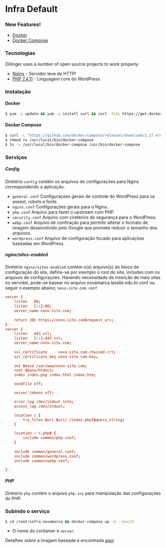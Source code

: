 # Infra Default

### New Features!

  - [Docker](https://www.docker.com/)
  - [Docker Compose](https://docs.docker.com/compose/)

### Tecnologias

Dillinger uses a number of open source projects to work properly:

* [Nginx](https://www.nginx.com/) - Servidor leve de HTTP!
* [PHP 7.4.11](https://www.php.net/) - Linguagem core do WordPress

### Instalação

#### Docker

```sh
$ yum -y update && yum -y install curl && curl -fsSL https://get.docker.com | bash
```

#### Docker Compose

```sh
$ curl -L "https://github.com/docker/compose/releases/download/1.27.4/docker-compose-$(uname -s)-$(uname -m)" -o /usr/local/bin/docker-compose
$ chmod +x /usr/local/bin/docker-compose
$ ln -s /usr/local/bin/docker-compose /usr/bin/docker-compose
```

### Serviços

##### Config

Diretório `config` contém os arquivos de configurações para Nginx correspondendo a aplicação.
* `general.conf` Configurações gerais de controle do WordPress para os assest, robots e fonts.
* `nginx.conf` Configurações gerais para o Nginx.
* `php.conf` Arquivo para fazer o upstream com PHP.
* `security.conf` Arquivo com ciretérios de segurança para o WordPress.
* `webp.conf` Arquivo de confiração para permitir alterar o formato de imagem desenvolvido pelo Google que promete reduzir o tamanho dos arquivos.
* `wordpress.conf` Arquivo de configuração focado para aplicações baseadas em WordPress.

##### nginx/sites-enabled

Diretório `nginx/sites-enabled` contém o(s) arquivo(s) do bloco de configuração do site, define-se por exemplo o root do site, includes com os arquivos de configurações. Havendo necessidade de inserção de mais sites no servidor, pode-se basear no arquivo novamarca.lasalle.edu.br.conf ou seguir o exemplo abaixo;
`novo-site.com.conf`
```conf
server {
    listen   80;
    listen   [::]:80;
    server_name novo-site.com;
    
    return 301 https://novo-site.com$request_uri;
}
server {
    listen   443 ssl;
    listen   [::]:443 ssl;
    server_name novo-site.com;
    
    ssl_certificate     novo-site.com.chained.crt;
    ssl_certificate_key novo-site.com.key;
    
    set $base /var/www/novo-site.com;
	root $base/htdocs;
    index index.php index.html index.htm;

    sendfile off;

    server_tokens off;

    error_log /dev/stdout info;
    access_log /dev/stdout;

    location / {
		try_files $uri $uri/ /index.php?$query_string;
	}

    location ~ \.php$ {
		include common/php.conf;
	}
    
    include common/general.conf;
	include common/wordpress.conf;
    include common/webp.conf;

}
```
##### PHP
Diretório `php` contém o arquivo `php.ini` para manipulação das configurações do PHP.

### Subindo o serviço

```sh
$ cd /root/infra-novamarca && docker-compose up -d --build
```
* O nome do container é `server`.

Detalhes sobre a imagem baseada é encontrada [aqui](https://hub.docker.com/r/fuerzastudio/nginx-php-fpm) 